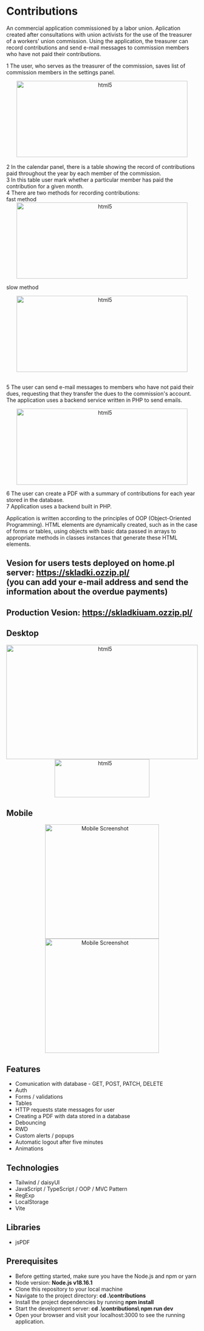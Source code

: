 # Contributions

An commercial application commissioned by a labor union. Aplication created after consultations with union activists for the use of the treasurer of a workers' union commission.  Using the application, the treasurer can record contributions and send e-mail messages to commission members who have not paid their contributions.

1 The user, who serves as the treasurer of the commission, saves list of commission members in the settings panel. </br>


   <div align="center">
  <img src="https://github.com/Krzysztofe/contributions/assets/96065197/0f9d89af-b1ed-4790-b4bb-aeb87f0abd47" alt="html5" width="450" height="200" /> 
</div> 
<br/>
2 In the calendar panel, there is a table showing the record of contributions paid throughout the year by each member of the commission. </br>3 In this table user mark whether a particular member has paid the contribution for a given month. </br> 4 There are two methods for recording contributions:
<br/>
fast method </br> 
  <div align="center">
  <img src="https://github.com/Krzysztofe/contributions/assets/96065197/d99e2b8b-15f6-4055-93cf-d8a6287d85fb" alt="html5" width="450" height="200" /> 
</div>

slow method </br>

  <div align="center">
  <img src="https://github.com/Krzysztofe/contributions/assets/96065197/bf9b1059-7f91-4117-b083-fef45a78d177" alt="html5" width="450" height="200" /> 
</div>
</br>

5 The user can send e-mail messages to members who have not paid their dues, requesting that they transfer the dues to the commission's account. The application uses a backend service written in PHP to send emails. </br>

  <div align="center">
  <img src="https://github.com/user-attachments/assets/51dfcbef-64b3-43d5-8557-df54bf646153" alt="html5" width="450" height="200" /> 
</div>



6 The user can create a PDF with a summary of contributions for each year stored in the database. </br> 7 Application uses a backend built in PHP.

Application is written according to the principles of OOP (Object-Oriented Programming). HTML elements are dynamically created, such as in the case of forms or tables, using objects with basic data passed in arrays to appropriate methods in classes instances that generate these HTML elements.


## Vesion for users tests deployed on home.pl server: https://skladki.ozzip.pl/ <br/> <div>(you can add your e-mail address and send the information about the overdue payments)</div>

## Production Vesion: https://skladkiuam.ozzip.pl/

## Desktop


<div align="center">
 <img src="https://github.com/Krzysztofe/contributions/assets/96065197/8dff3070-34db-4d3d-b089-e2e67ba1fa93" alt="html5" width="504" height="300" margin = "30"/> 
</div>
 <div align="center">
 <img src="https://github.com/Krzysztofe/contributions/assets/96065197/c1a943da-f44f-4dce-ac98-17992bc169b4" alt="html5" width="250" height="100" margin = "30"/> 
</div>

## Mobile




 <div align="center">
<img src="https://github.com/Krzysztofe/contributions/assets/96065197/d8341b6c-c52c-4c5d-b7b3-e80614923e47" width="300" alt="Mobile Screenshot" margin="30">

  <img src="https://github.com/Krzysztofe/contributions/assets/96065197/bc340947-f8fd-476e-b0ef-5e7f34725530" width="300" alt="Mobile Screenshot">
</div>

## Features

* Comunication with database - GET, POST, PATCH, DELETE
* Auth 
* Forms / validations
* Tables
* HTTP requests state messages for user
* Creating a PDF with data stored in a database
* Debouncing
* RWD
* Custom alerts / popups
* Automatic logout after five minutes
* Animations


## Technologies

* Tailwind / daisyUI
* JavaScript / TypeScript / OOP / MVC Pattern
* RegExp
* LocalStorage
* Vite

## Libraries

* jsPDF

## Prerequisites
* Before getting started, make sure you have the Node.js and npm or yarn
* Node version: **Node.js v18.16.1**
* Clone this repository to your local machine
* Navigate to the project directory: **cd .\contributions**
* Install the project dependencies by running **npm install** 
* Start the development server: **cd .\contributions\ npm run dev** 
* Open your browser and visit your localhost:3000 to see the running application.
